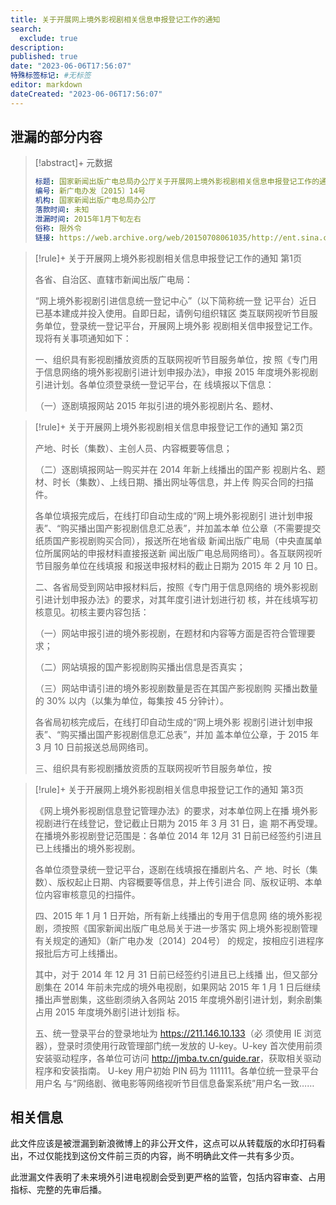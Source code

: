 ```yaml
---
title: 关于开展网上境外影视剧相关信息申报登记工作的通知
search:
  exclude: true
description:
published: true
date: "2023-06-06T17:56:07"
特殊标签标记: #无标签
editor: markdown
dateCreated: "2023-06-06T17:56:07"
---
```


## 泄漏的部分内容

> [!abstract]+ 元数据
>
> ```yaml
> 标题: 国家新闻出版广电总局办公厅关于开展网上境外影视剧相关信息申报登记工作的通知
> 编号: 新广电办发〔2015〕14号
> 机构: 国家新闻出版广电总局办公厅
> 落款时间: 未知
> 泄漏时间: 2015年1月下旬左右
> 俗称: 限外令
> 链接: https://web.archive.org/web/20150708061035/http://ent.sina.com.cn/v/u/2015-01-21/doc-icczmvun5286071.shtml
> ```

> [!rule]+ 关于开展网上境外影视剧相关信息申报登记工作的通知 第1页
>
> 各省、自治区、直辖市新闻出版广电局：
>
> “网上境外影视剧引进信息统一登记中心”（以下简称统一登
> 记平台）近日已基本建成并投入使用。自即日起，请例句组织辖区
> 类互联网视听节目服务单位，登录统一登记平台，开展网上境外影
> 视剧相关信申报登记工作。现将有关事项通知如下：
>
> 一、组织具有影视剧播放资质的互联网视听节目服务单位，按
> 照《专门用于信息网络的境外影视剧引进计划申报办法》，申报
> 2015 年度境外影视剧引进计划。各单位须登录统一登记平台，在
> 线填报以下信息：
>
> （一）逐剧填报网站 2015 年拟引进的境外影视剧片名、题材、

> [!rule]+ 关于开展网上境外影视剧相关信息申报登记工作的通知 第2页
>
> 产地、时长（集数）、主创人员、内容概要等信息；
>
> （二）逐剧填报网站一购买并在 2014 年新上线播出的国产影
> 视剧片名、题材、时长（集数）、上线日期、播出网址等信息，并上传
> 购买合同的扫描件。
>
> 各单位填报完成后，在线打印自动生成的“网上境外影视剧引
> 进计划申报表”、“购买播出国产影视剧信息汇总表”，并加盖本单
> 位公章（不需要提交纸质国产影视剧购买合同），报送所在地省级
> 新闻出版广电局（中央直属单位所属网站的申报材料直接报送新
> 闻出版广电总局网络司）。各互联网视听节目服务单位在线填报
> 和报送申报材料的截止日期为 2015 年 2 月 10 日。
>
> 二、各省局受到网站申报材料后，按照《专门用于信息网络的
> 境外影视剧引进计划申报办法》的要求，对其年度引进计划进行初
> 核，并在线填写初核意见。初核主要内容包括：
>
> （一）网站申报引进的境外影视剧，在题材和内容等方面是否符合管理要求；
>
> （二）网站填报的国产影视剧购买播出信息是否真实；
>
> （三）网站申请引进的境外影视剧数量是否在其国产影视剧购
> 买播出数量的 30% 以内（以集为单位，每集按 45 分钟计）。
>
> 各省局初核完成后，在线打印自动生成的“网上境外影
> 视剧引进计划申报表”、“购买播出国产影视剧信息汇总表”，并加
> 盖本单位公章，于 2015 年 3 月 10 日前报送总局网络司。
>
> 三、组织具有影视剧播放资质的互联网视听节目服务单位，按

> [!rule]+ 关于开展网上境外影视剧相关信息申报登记工作的通知 第3页
>
> 《网上境外影视剧信息登记管理办法》的要求，对本单位网上在播
> 境外影视剧进行在线登记，登记截止日期为 2015 年 3 月 31 日，逾
> 期不再受理。在播境外影视剧登记范围是：各单位 2014 年 12月
> 31 日前已经签约引进且已上线播出的境外影视剧。
>
> 各单位须登录统一登记平台，逐剧在线填报在播剧片名、产
> 地、时长（集数）、版权起止日期、内容概要等信息，并上传引进合
> 同、版权证明、本单位内容审核意见的扫描件。
>
> 四、2015 年 1 月 1 日开始，所有新上线播出的专用于信息网
> 络的境外影视剧，须按照《国家新闻出版广电总局关于进一步落实
> 网上境外影视剧管理有关规定的通知》（新广电办发〔2014〕204号）
> 的规定，按相应引进程序报批后方可上线播出。
>
> 其中，对于 2014 年 12 月 31 日前已经签约引进且已上线播
> 出，但又部分剧集在 2014 年前未完成的境外电视剧，如果网站
> 2015 年 1 月 1 日后继续播出声誉剧集，这些剧须纳入各网站 2015
> 年度境外剧引进计划，剩余剧集占用 2015 年度境外剧引进计划指
> 标。
>
> 五、统一登录平台的登录地址为 <https://211.146.10.133>（必
> 须使用 IE 浏览器），登录时须使用行政管理部门统一发放的
> U-key。U-key 首次使用前须安装驱动程序，各单位可访问
> <http://jmba.tv.cn/guide.rar>，获取相关驱动程序和安装指南。
> U-key 用户初始 PIN 码为 111111。各单位统一登录平台用户名
> 与“网络剧、微电影等网络视听节目信息备案系统”用户名一致……

## 相关信息

此文件应该是被泄漏到新浪微博上的非公开文件，这点可以从转载版的水印打码看出，不过仅能找到这份文件前三页的内容，尚不明确此文件一共有多少页。

此泄漏文件表明了未来境外引进电视剧会受到更严格的监管，包括内容审查、占用指标、完整的先审后播。
